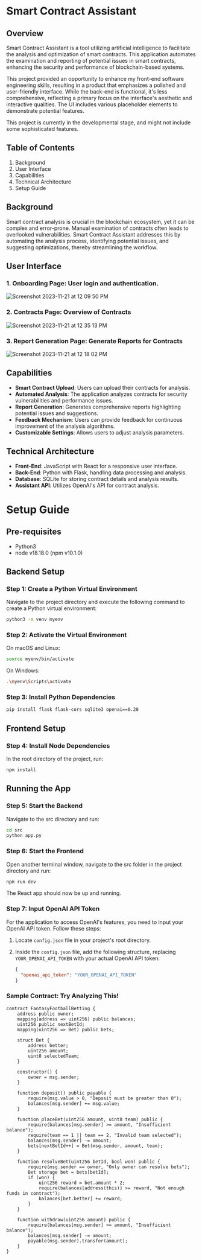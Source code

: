 # Smart Contract Assistant

Overview
--------

Smart Contract Assistant is a tool utilizing artificial intelligence to facilitate the analysis and optimization of smart contracts. This application automates the examination and reporting of potential issues in smart contracts, enhancing the security and performance of blockchain-based systems.

This project provided an opportunity to enhance my front-end software engineering skills, resulting in a product that emphasizes a polished and user-friendly interface. While the back-end is functional, it's less comprehensive, reflecting a primary focus on the interface's aesthetic and interactive qualities. The UI includes various placeholder elements to demonstrate potential features.

This project is currently in the developmental stage, and might not include some sophisticated features.

Table of Contents
-----------------

1. Background
2. User Interface
3. Capabilities
4. Technical Architecture
5. Setup Guide

Background
----------

Smart contract analysis is crucial in the blockchain ecosystem, yet it can be complex and error-prone. Manual examination of contracts often leads to overlooked vulnerabilities. Smart Contract Assistant addresses this by automating the analysis process, identifying potential issues, and suggesting optimizations, thereby streamlining the workflow.

User Interface
--------------
### 1. Onboarding Page: User login and authentication.
   ![Screenshot 2023-11-21 at 12 09 50 PM](https://github.com/kianfattahy/Smart-Contract-Assistant/assets/94335877/0c9d31d8-2191-43cf-b15a-08256d781e84)
   
### 2. **Contracts Page**: Overview of Contracts
  ![Screenshot 2023-11-21 at 12 35 13 PM](https://github.com/kianfattahy/Smart-Contract-Assistant/assets/94335877/35092d11-bed4-4704-889f-91364be54867)

### 3. **Report Generation Page**: Generate Reports for Contracts
![Screenshot 2023-11-21 at 12 18 02 PM](https://github.com/kianfattahy/Smart-Contract-Assistant/assets/94335877/fc583ce4-fa2c-4e45-97e1-4c7de3453528)



Capabilities
------------

- **Smart Contract Upload**: Users can upload their contracts for analysis.
- **Automated Analysis**: The application analyzes contracts for security vulnerabilities and performance issues.
- **Report Generation**: Generates comprehensive reports highlighting potential issues and suggestions.
- **Feedback Mechanism**: Users can provide feedback for continuous improvement of the analysis algorithms.
- **Customizable Settings**: Allows users to adjust analysis parameters.

Technical Architecture
----------------------

- **Front-End**: JavaScript with React for a responsive user interface.
- **Back-End**: Python with Flask, handling data processing and analysis.
- **Database**: SQLite for storing contract details and analysis results.
- **Assistant API**: Utilizes OpenAI's API for contract analysis.

# Setup Guide

## Pre-requisites

- Python3
- node v18.18.0 (npm v10.1.0)

## Backend Setup

### Step 1: Create a Python Virtual Environment
Navigate to the project directory and execute the following command to create a Python virtual environment:
```bash
python3 -m venv myenv
```
### Step 2: Activate the Virtual Environment
On macOS and Linux:
```bash
source myenv/bin/activate
```
On Windows:
```bash
.\myenv\Scripts\activate
```
### Step 3: Install Python Dependencies
```bash
pip install flask flask-cors sqlite3 openai==0.28
```
## Frontend Setup

### Step 4: Install Node Dependencies
In the root directory of the project, run:
```bash
npm install
```

## Running the App
### Step 5: Start the Backend
Navigate to the src directory and run:
```bash
cd src
python app.py
```
### Step 6: Start the Frontend
Open another terminal window, navigate to the src folder in the project directory and run:
```bash
npm run dev
```
The React app should now be up and running.

### Step 7: Input OpenAI API Token

For the application to access OpenAI's features, you need to input your OpenAI API token. Follow these steps:

1. Locate `config.json` file in your project's root directory.
2. Inside the `config.json` file, add the following structure, replacing `YOUR_OPENAI_API_TOKEN` with your actual OpenAI API token: 

   ```json
   {
     "openai_api_token": "YOUR_OPENAI_API_TOKEN"
   }


### Sample Contract: Try Analyzing This!


    
    contract FantasyFootballBetting {
        address public owner;
        mapping(address => uint256) public balances;
        uint256 public nextBetId;
        mapping(uint256 => Bet) public bets;
        
        struct Bet {
            address better;
            uint256 amount;
            uint8 selectedTeam;
        }
    
        constructor() {
            owner = msg.sender;
        }
    
        function deposit() public payable {
            require(msg.value > 0, "Deposit must be greater than 0");
            balances[msg.sender] += msg.value;
        }
    
        function placeBet(uint256 amount, uint8 team) public {
            require(balances[msg.sender] >= amount, "Insufficient balance");
            require(team == 1 || team == 2, "Invalid team selected");
            balances[msg.sender] -= amount;
            bets[nextBetId++] = Bet(msg.sender, amount, team);
        }
    
        function resolveBet(uint256 betId, bool won) public {
            require(msg.sender == owner, "Only owner can resolve bets");
            Bet storage bet = bets[betId];
            if (won) {
                uint256 reward = bet.amount * 2;
                require(balances[address(this)] >= reward, "Not enough funds in contract");
                balances[bet.better] += reward;
            }
        }
    
        function withdraw(uint256 amount) public {
            require(balances[msg.sender] >= amount, "Insufficient balance");
            balances[msg.sender] -= amount;
            payable(msg.sender).transfer(amount);
        }
    }
